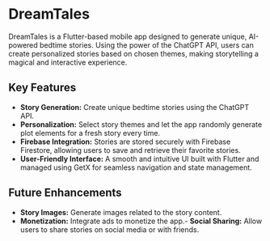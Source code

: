 # DreamTales

DreamTales is a Flutter-based mobile app designed to generate unique, AI-powered bedtime stories. Using the power of the ChatGPT API, users can create personalized stories based on chosen themes, making storytelling a magical and interactive experience.

## Key Features

- **Story Generation:** Create unique bedtime stories using the ChatGPT API.
- **Personalization:** Select story themes and let the app randomly generate plot elements for a fresh story every time.
- **Firebase Integration:** Stories are stored securely with Firebase Firestore, allowing users to save and retrieve their favorite stories.
- **User-Friendly Interface:** A smooth and intuitive UI built with Flutter and managed using GetX for seamless navigation and state management.

## Future Enhancements

- **Story Images:** Generate images related to the story content.
- **Monetization:** Integrate ads to monetize the app.- **Social Sharing:** Allow users to share stories on social media or with friends.
